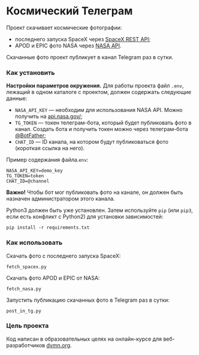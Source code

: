 # Космический Телеграм

Проект скачивает космические фотографии:

- последнего запуска SpaceX через [SpaceX REST API](https://github.com/r-spacex/SpaceX-API);
- APOD и EPIC фото NASA через [NASA API](https://api.nasa.gov/).

Скачанные фото проект публикует в канал Telegram раз в сутки.

### Как установить

__Настройки параметров окружения.__ Для работы проекта файл `.env`, лежащий в одном каталоге с проектом, должен содержать следующие данные:

- `NASA_API_KEY` — необходим для использования NASA API. Можно получить на [api.nasa.gov/](https://api.nasa.gov/);
- `TG_TOKEN` — токен телеграм-бота, который будет публиковать фото в канал. Создать бота и получить токен можно через телеграм-бота [@BotFather](https://t.me/botfather);
- `CHAT_ID` — ID канала, на котором будут публиковаться фото (короткая ссылка на него).

Пример содержания файла.`env`:
```
NASA_API_KEY=demo_key
TG_TOKEN=token
CHAT_ID=@channel
```

__Важно!__ Чтобы бот мог публиковать фото на канале, он должен быть назначен администратором этого канала.

Python3 должен быть уже установлен. 
Затем используйте `pip` (или `pip3`, если есть конфликт с Python2) для установки зависимостей:
```
pip install -r requirements.txt
```

### Как использовать

Cкачать фото с последнего запуска SpaceX:

```
fetch_spacex.py
```

Скачать фото APOD и EPIC от NASA:
```
fetch_nasa.py
```

Запустить публикацию скачанных фото в Telegram раз в сутки:
```
post_in_tg.py
```

### Цель проекта

Код написан в образовательных целях на онлайн-курсе для веб-разработчиков [dvmn.org](https://dvmn.org/).